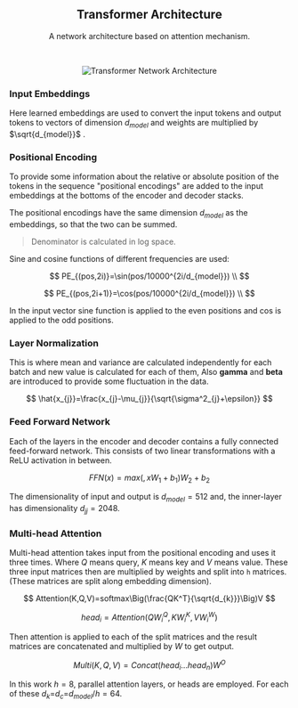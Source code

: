  <h2 align="center">Transformer Architecture</h2>
<p align="center">A network architecture based on attention mechanism.</p>
<br>

<p align="center">
  <img src="https://upload.wikimedia.org/wikipedia/commons/thumb/8/8f/The-Transformer-model-architecture.png/800px-The-Transformer-model-architecture.png" alt="Transformer Network Architecture">
</p>

### Input Embeddings
Here learned embeddings are used to convert the input tokens and output tokens to vectors of dimension $d_{model}$ and weights are multiplied by $\sqrt{d_{model}}$ .

### Positional Encoding
To provide some information about the relative or absolute position of the tokens in the sequence "positional encodings" are added to the input embeddings at the bottoms of the encoder and decoder stacks.

The positional encodings have the same dimension $d_{model}$ as the embeddings, so that the two can be summed.

> Denominator is calculated in log space.

Sine and cosine functions of different frequencies are used:

$$
PE_{(pos,2i)}=\sin(pos/10000^{2i/d_{model}}) \\
$$

$$
PE_{(pos,2i+1)}=\cos(pos/10000^{2i/d_{model}}) \\
$$

In the input vector sine function is applied to the even positions and cos is applied to the odd positions.

### Layer Normalization
This is where mean and variance are calculated independently for each batch and new value is calculated for each of them, Also **gamma** and **beta** are introduced to provide some fluctuation in the data. 

$$
\hat{x_{j}}=\frac{x_{j}-\mu_{j}}{\sqrt{\sigma^2_{j}+\epsilon}}
$$

### Feed Forward Network
Each of the layers in the encoder and decoder contains a fully connected feed-forward network. This consists of two linear transformations with a ReLU activation in between.

$$
FFN(x)=max(,xW_{1}+b_{1})W_{2}+b_{2}
$$

The dimensionality of input and output is $d_{model}=512$ and, the inner-layer has dimensionality $d_{jj}=2048$.

### Multi-head Attention
Multi-head attention takes input from the positional encoding and uses it three times. Where $Q$ means query, $K$ means key and $V$ means value. These three input matrices then are multiplied by weights and split into `h` matrices. (These matrices are split along embedding dimension).

$$
Attention(K,Q,V)=softmax\Big(\frac{QK^T}{\sqrt{d_{k}}}\Big)V
$$

$$
head_{i}=Attention(QW_{i}^Q,KW_{i}^K,VW_{i}^W)
$$

Then attention is applied to each of the split matrices and the result matrices are concatenated and multiplied by $W$ to get output.

$$
Multi(K,Q,V)=Concat(head_{i}...head_{n})W^{O}
$$

In this work $h=8$, parallel attention layers, or heads are employed. For each of these $d_{k}$=$d_{c}$=$d_{model}/h=64$.


